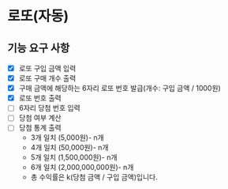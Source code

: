 # 로또(자동)

## 기능 요구 사항

- [x] 로또 구입 금액 입력
- [x] 로또 구매 개수 출력
- [x] 구매 금액에 해당하는 6자리 로또 번호 발급(개수: 구입 금액 / 1000원)
- [x] 로또 번호 출력
- [ ] 6자리 당첨 번호 입력
- [ ] 당첨 여부 계산
- [ ] 당첨 통계 출력
    - 3개 일치 (5,000원)- n개
    - 4개 일치 (50,000원)- n개
    - 5개 일치 (1,500,000원)- n개
    - 6개 일치 (2,000,000,000원)- n개
    - 총 수익률은 k(당첨 금액 / 구입 금액)입니다.